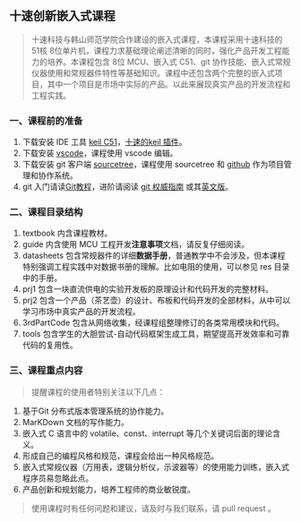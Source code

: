 ## 十速创新嵌入式课程

>十速科技与韩山师范学院合作建设的嵌入式课程，本课程采用十速科技的 51核 8位单片机，课程力求基础理论阐述清晰的同时，强化产品开发工程能力的培养。本课程包含 8位 MCU、嵌入式 C51、git 协作技能、嵌入式常规仪器使用和常规器件特性等基础知识。课程中还包含两个完整的嵌入式项目，其中一个项目是市场中实际的产品。以此来展现真实产品的开发流程和工程实践。

### 一、课程前的准备

1. 下载安装 IDE 工具 [keil C51](https://www.keil.com/download/product/)，[十速的keil 插件](http://www.tenx.com.tw/product_tools_detail.aspx?ToolsID=100)。
2. 下载安装 [vscode](https://code.visualstudio.com/)，课程使用 vscode 编辑。
3. 下载安装 git 客户端 [sourcetree](https://www.sourcetreeapp.com/)，课程使用 sourcetree 和 [github](http://www.github.com) 作为项目管理和协作系统。
4. git 入门请读[Git教程](https://www.liaoxuefeng.com/wiki/896043488029600)，进阶请阅读 [git 权威指南](https://gitee.com/progit/) 或其[英文版](https://git-scm.com/book/en/v2)。

### 二、课程目录结构

  1. textbook 内含课程教材。
  2. guide 内含使用 MCU 工程开发**注意事项**文档，请反复仔细阅读。
  3. datasheets 包含常规器件的详细**数据手册**，普通教学中不会涉及，但本课程特别强调工程实践中对数据书册的理解。比如电阻的使用，可以参见 res 目录中的手册。
  4. prj1 包含一块直流供电的实验开发板的原理设计和代码开发的完整材料。
  5. prj2 包含一个产品（茶艺壶）的设计、布板和代码开发的全部材料，从中可以学习市场中真实产品的开发流程。
  6. 3rdPartCode 包含从网络收集，经课程组整理修订的各类常用模块和代码。
  7. tools 包含学生的大胆尝试-自动代码框架生成工具，期望提高开发效率和可靠代码的复用性。

### 三、课程重点内容

>提醒课程的使用者特别关注以下几点：

1. 基于Git 分布式版本管理系统的协作能力。
2. MarKDown 文档的写作能力。
3. 嵌入式 C 语言中的 volatile、const、interrupt 等几个关键词后面的理论含义。
4. 形成自己的编程风格和规范，课程会给出一种风格规范。
5. 嵌入式常规仪器（万用表，逻辑分析仪，示波器等）的使用能力训练，嵌入式程序员易忽略此点。
6. 产品创新和规划能力，培养工程师的商业敏锐度。

> 使用课程时有任何问题和建议，请及时与我们联系，请 pull request 。
